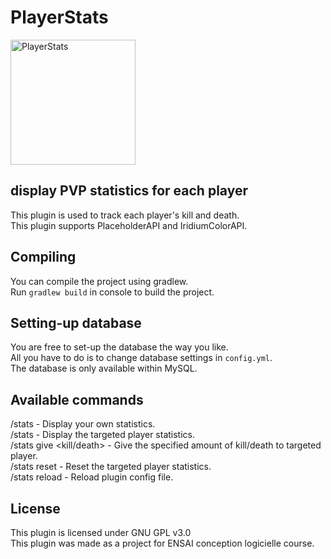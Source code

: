 # PlayerStats

<img src="https://datascientest.com/wp-content/uploads/2021/07/DIstribution-gaussienne-1024x563.png" alt="PlayerStats" style="height: 200px; width:200px;"/>

## display PVP statistics for each player

This plugin is used to track each player's kill and death.<br>
This plugin supports PlaceholderAPI and IridiumColorAPI.<br>

## Compiling

You can compile the project using gradlew.<br>
Run `gradlew build` in console to build the project.<br>

## Setting-up database

You are free to set-up the database the way you like.<br>
All you have to do is to change database settings in `config.yml`.<br>
The database is only available within MySQL.<br>

## Available commands

/stats - Display your own statistics.<br>
/stats <player> - Display the targeted player statistics.<br>
/stats give <player> <kill/death> <amount> - Give the specified amount of kill/death to targeted player.<br>
/stats reset <player> - Reset the targeted player statistics.<br>
/stats reload - Reload plugin config file.<br>

## License

This plugin is licensed under GNU GPL v3.0<br>
This plugin was made as a project for ENSAI conception logicielle course.

